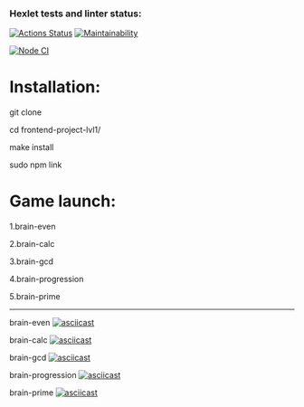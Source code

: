 ### Hexlet tests and linter status:
[![Actions Status](https://github.com/AlmDea/frontend-project-lvl1/workflows/hexlet-check/badge.svg)](https://github.com/AlmDea/frontend-project-lvl1/actions)
[![Maintainability](https://api.codeclimate.com/v1/badges/8e52fe983afed71b88c6/maintainability)](https://codeclimate.com/github/AlmDea/frontend-project-lvl1/maintainability)

[![Node CI](https://github.com/AlmDea/frontend-project-lvl1/actions/workflows/nodejs.yml/badge.svg)](https://github.com/AlmDea/frontend-project-lvl1/actions/workflows/nodejs.yml)

# Installation:

git clone

cd frontend-project-lvl1/

make install

sudo npm link

# Game launch:

1.brain-even

2.brain-calc

3.brain-gcd

4.brain-progression

5.brain-prime

__________


brain-even
[![asciicast](https://asciinema.org/a/kZmH9kyq8A2gUms2wVxtj26SN.svg)](https://asciinema.org/a/kZmH9kyq8A2gUms2wVxtj26SN)

brain-calc
[![asciicast](https://asciinema.org/a/Xm8MnlZzhD8l4ceUMUFvz5ZQT.svg)](https://asciinema.org/a/Xm8MnlZzhD8l4ceUMUFvz5ZQT)

brain-gcd
[![asciicast](https://asciinema.org/a/o6qSBgrLRv0mHN2zhK2EQP3M3.svg)](https://asciinema.org/a/o6qSBgrLRv0mHN2zhK2EQP3M3)

brain-progression
[![asciicast](https://asciinema.org/a/474901.svg)](https://asciinema.org/a/474901)

brain-prime
[![asciicast](https://asciinema.org/a/474903.svg)](https://asciinema.org/a/474903)
